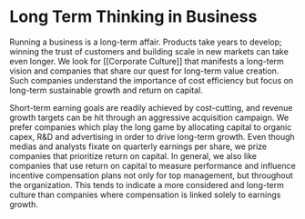# Long Term Thinking in Business

Running a business is a long-term affair. Products take years to develop; winning the trust of customers and building scale in new markets can take even longer. We look for [[Corporate Culture]] that manifests a long-term vision and companies that share our quest for long-term value creation. Such companies understand the importance of cost efficiency but focus on long-term sustainable growth and return on capital. 

Short-term earning goals are readily achieved by cost-cutting, and revenue growth targets can be hit through an aggressive acquisition campaign. We prefer companies which play the long game by allocating capital to organic capex, R&D and advertising in order to drive long-term growth. Even though medias and analysts fixate on quarterly earnings per share, we prize companies that prioritize return on capital. In general, we also like companies that use return on capital to measure performance and influence incentive compensation plans not only for top management, but throughout the organization. This tends to indicate a more considered and long-term culture than companies where compensation is linked solely to earnings growth. 